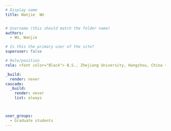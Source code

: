 ```yaml
---
# Display name
title: Wanjie  WU


# Username (this should match the folder name)
authors:
  - WU, Wanjie

# Is this the primary user of the site?
superuser: false

# Role/position
role: <font color="Black"> B.S., Zhejiang University, Hangzhou, China <br/> E-mail wwuas at connect.ust.hk</font>

_build:
  render: never
cascade:
  _build:
    render: never
    list: always



user_groups:
  - Graduate students
---
```

